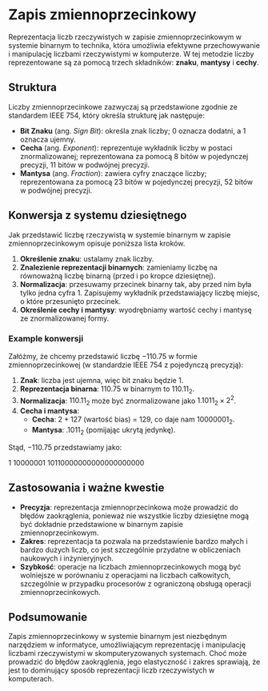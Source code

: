 # Zapis zmiennoprzecinkowy

Reprezentacja liczb rzeczywistych w zapisie zmiennoprzecinkowym w systemie binarnym to technika, która umożliwia efektywne przechowywanie i manipulację liczbami rzeczywistymi w komputerze. W tej metodzie liczby reprezentowane są za pomocą trzech składników: **znaku**, **mantysy** i **cechy**.

## Struktura

Liczby zmiennoprzecinkowe zazwyczaj są przedstawione zgodnie ze standardem IEEE 754, który określa strukturę jak następuje:

- **Bit Znaku** (ang. *Sign Bit*): określa znak liczby; $0$ oznacza dodatni, a $1$ oznacza ujemny.
- **Cecha** (ang. *Exponent*): reprezentuje wykładnik liczby w postaci znormalizowanej; reprezentowana za pomocą $8$ bitów w pojedynczej precyzji, $11$ bitów w podwójnej precyzji.
- **Mantysa** (ang. *Fraction*): zawiera cyfry znaczące liczby; reprezentowana za pomocą $23$ bitów w pojedynczej precyzji, $52$ bitów w podwójnej precyzji.

## Konwersja z systemu dziesiętnego

Jak przedstawić liczbę rzeczywistą w systemie binarnym w zapisie zmiennoprzecinkowym opisuje poniższa lista kroków.

1. **Określenie znaku**: ustalamy znak liczby.
2. **Znalezienie reprezentacji binarnych**: zamieniamy liczbę na równoważną liczbę binarną (przed i po kropce dziesiętnej).
3. **Normalizacja**: przesuwamy przecinek binarny tak, aby przed nim była tylko jedna cyfra $1$. Zapisujemy wykładnik przedstawiający liczbę miejsc, o które przesunięto przecinek.
4. **Określenie cechy i mantysy**: wyodrębniamy wartość cechy i mantysę ze znormalizowanej formy.

### Example konwersji

Załóżmy, że chcemy przedstawić liczbę $-110.75$ w formie zmiennoprzecinkowej (w standardzie IEEE 754 z pojedynczą precyzją):

1. **Znak**: liczba jest ujemna, więc bit znaku będzie $1$.
2. **Reprezentacja binarna**: $110.75$ w binarnym to $110.11_2$.
3. **Normalizacja**: $110.11_2$ może być znormalizowane jako $1.1011_2 \times 2^2$.
4. **Cecha i mantysa**:
    - **Cecha**: $2 + 127$ (wartość bias) = $129$, co daje nam $10000001_2$.
    - **Mantysa**: $.1011_2$ (pomijając ukrytą jedynkę).

Stąd, $-110.75$ przedstawiamy jako:

$1\ 10000001\ 10110000000000000000000$

## Zastosowania i ważne kwestie

- **Precyzja**: reprezentacja zmiennoprzecinkowa może prowadzić do błędów zaokrąglenia, ponieważ nie wszystkie liczby dziesiętne mogą być dokładnie przedstawione w binarnym zapisie zmiennoprzecinkowym.
- **Zakres**: reprezentacja ta pozwala na przedstawienie bardzo małych i bardzo dużych liczb, co jest szczególnie przydatne w obliczeniach naukowych i inżynieryjnych.
- **Szybkość**: operacje na liczbach zmiennoprzecinkowych mogą być wolniejsze w porównaniu z operacjami na liczbach całkowitych, szczególnie w przypadku procesorów z ograniczoną obsługą operacji zmiennoprzecinkowych.

## Podsumowanie

Zapis zmiennoprzecinkowy w systemie binarnym jest niezbędnym narzędziem w informatyce, umożliwiającym reprezentację i manipulację liczbami rzeczywistymi w skomputeryzowanych systemach. Choć może prowadzić do błędów zaokrąglenia, jego elastyczność i zakres sprawiają, że jest to dominujący sposób reprezentacji liczb rzeczywistych w komputerach.
